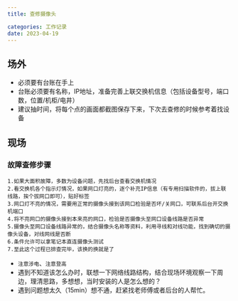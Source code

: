 ```yaml
---
title: 查修摄像头

categories: 工作记录
date: 2023-04-19
---
```


## 场外
- 必须要有台账在手上
- 台账必须要有名称，IP地址，准备完善上联交换机信息（包括设备型号，端口数，位置/机柜/电井）
- 建议抽时间，将每个点的画面都截图保存下来，下次去查修的时候参考着找设备

## 现场

### 故障查修步骤
```shell
1.如果大面积故障，多数为设备问题，先找后台查看交换机情况
2.看交换机各个指示灯情况，如果网口灯亮的，逐个补充IP信息（有专用扫描软件的，拔上联线路，挨个拔网口即可），贴好标签
3.网口灯不亮的情况，需要用正常的摄像头接到该网口检验是否坏/关网口，可联系后台开交换机端口
4.将不亮网口的摄像头接到本来亮的网口，检验是否摄像头至网口设备线路是否异常
5.摄像头至网口设备线路异常的，结合摄像头名称等资料，利用寻线和对线功能，找到确切的摄像头设备，对线网线是否断
6.条件允许可以拿笔记本直连摄像头测试
7.至此这个过程已排查完毕，该换的换就是了
```
- `注意涉电`、`注意登高`
- 遇到不知道该怎么办时，联想一下网络线路结构，结合现场环境观察一下周边，理清思路，多想想，当时安装的人是怎么想的？
- 遇到问题想太久（15min）想不通，赶紧找老师傅或者后台的人帮忙。